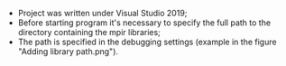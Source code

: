 * Project was written under Visual Studio 2019;
* Before starting program it's necessary to specify the full path to the directory containing the mpir libraries;
* The path is specified in the debugging settings (example in the figure "Adding library path.png").
